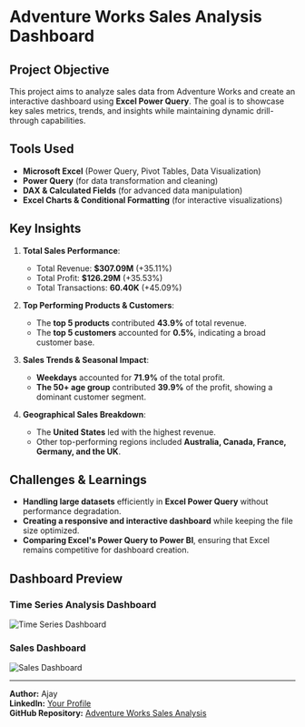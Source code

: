 # Adventure Works Sales Analysis Dashboard

## Project Objective
This project aims to analyze sales data from Adventure Works and create an interactive dashboard using **Excel Power Query**. The goal is to showcase key sales metrics, trends, and insights while maintaining dynamic drill-through capabilities.

## Tools Used
- **Microsoft Excel** (Power Query, Pivot Tables, Data Visualization)
- **Power Query** (for data transformation and cleaning)
- **DAX & Calculated Fields** (for advanced data manipulation)
- **Excel Charts & Conditional Formatting** (for interactive visualizations)

## Key Insights
1. **Total Sales Performance**: 
   - Total Revenue: **$307.09M** (+35.11%)
   - Total Profit: **$126.29M** (+35.53%)
   - Total Transactions: **60.40K** (+45.09%)

2. **Top Performing Products & Customers**:
   - The **top 5 products** contributed **43.9%** of total revenue.
   - The **top 5 customers** accounted for **0.5%**, indicating a broad customer base.

3. **Sales Trends & Seasonal Impact**:
   - **Weekdays** accounted for **71.9%** of the total profit.
   - **The 50+ age group** contributed **39.9%** of the profit, showing a dominant customer segment.

4. **Geographical Sales Breakdown**:
   - The **United States** led with the highest revenue.
   - Other top-performing regions included **Australia, Canada, France, Germany, and the UK**.

## Challenges & Learnings
- **Handling large datasets** efficiently in **Excel Power Query** without performance degradation.
- **Creating a responsive and interactive dashboard** while keeping the file size optimized.
- **Comparing Excel's Power Query to Power BI**, ensuring that Excel remains competitive for dashboard creation.

## Dashboard Preview
### **Time Series Analysis Dashboard**
![Time Series Dashboard](./Home%20Dashboard.png)

### **Sales Dashboard**
![Sales Dashboard](./Sales%20Dashboard.png)

---
**Author:** Ajay  
**LinkedIn:** [Your Profile](https://linkedin.com/in/ajay1013)  
**GitHub Repository:** [Adventure Works Sales Analysis](#)
